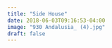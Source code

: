 ```yaml
---
title: "Side House"
date: 2018-06-03T09:16:53-04:00
image: "930 Andalusia_ (4).jpg"
draft: false
---
```

